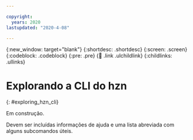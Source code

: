 ```yaml
---

copyright:
  years: 2020
lastupdated: "2020-4-08"

---
```


{:new_window: target="blank"}
{:shortdesc: .shortdesc}
{:screen: .screen}
{:codeblock: .codeblock}
{:pre: .pre}
{:child: .link .ulchildlink}
{:childlinks: .ullinks}

# Explorando a CLI do hzn
{: #exploring_hzn_cli}

Em construção.

Devem ser incluídas informações de ajuda e uma lista abreviada com alguns subcomandos úteis.
